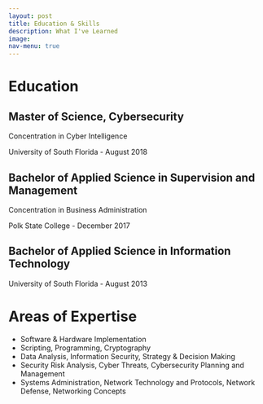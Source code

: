 ```yaml
---
layout: post
title: Education & Skills
description: What I've Learned
image: 
nav-menu: true
---
```


<h1>Education</h1>
  <div class="content">
    <h2>Master of Science, Cybersecurity</h2>
        <p>Concentration in Cyber Intelligence</p>
        <p>University of South Florida - August 2018<p/>
      <h2>Bachelor of Applied Science in Supervision and Management</h2>
        <p>Concentration in Business Administration</p>
        <p>Polk State College - December 2017</p>
    <h2>Bachelor of Applied Science in Information Technology</h2>
        <p>University of South Florida - August 2013 </p>
<h1>Areas of Expertise</h1>
<ul>
    <li>Software & Hardware Implementation </li>
    <li>Scripting, Programming, Cryptography </li>
    <li>Data Analysis, Information Security, Strategy & Decision Making</li>
    <li>Security Risk Analysis, Cyber Threats, Cybersecurity Planning and Management</li>
    <li>Systems Administration,  Network Technology and Protocols, Network Defense, Networking Concepts</li>
</ul>
